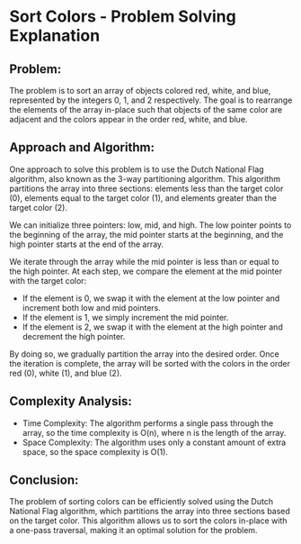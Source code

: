 # Sort Colors - Problem Solving Explanation

## Problem:
The problem is to sort an array of objects colored red, white, and blue, represented by the integers 0, 1, and 2 respectively. The goal is to rearrange the elements of the array in-place such that objects of the same color are adjacent and the colors appear in the order red, white, and blue.

## Approach and Algorithm:
One approach to solve this problem is to use the Dutch National Flag algorithm, also known as the 3-way partitioning algorithm. This algorithm partitions the array into three sections: elements less than the target color (0), elements equal to the target color (1), and elements greater than the target color (2).

We can initialize three pointers: low, mid, and high. The low pointer points to the beginning of the array, the mid pointer starts at the beginning, and the high pointer starts at the end of the array.

We iterate through the array while the mid pointer is less than or equal to the high pointer. At each step, we compare the element at the mid pointer with the target color:

- If the element is 0, we swap it with the element at the low pointer and increment both low and mid pointers.
- If the element is 1, we simply increment the mid pointer.
- If the element is 2, we swap it with the element at the high pointer and decrement the high pointer.

By doing so, we gradually partition the array into the desired order. Once the iteration is complete, the array will be sorted with the colors in the order red (0), white (1), and blue (2).

## Complexity Analysis:
- Time Complexity: The algorithm performs a single pass through the array, so the time complexity is O(n), where n is the length of the array.
- Space Complexity: The algorithm uses only a constant amount of extra space, so the space complexity is O(1).

## Conclusion:
The problem of sorting colors can be efficiently solved using the Dutch National Flag algorithm, which partitions the array into three sections based on the target color. This algorithm allows us to sort the colors in-place with a one-pass traversal, making it an optimal solution for the problem.

